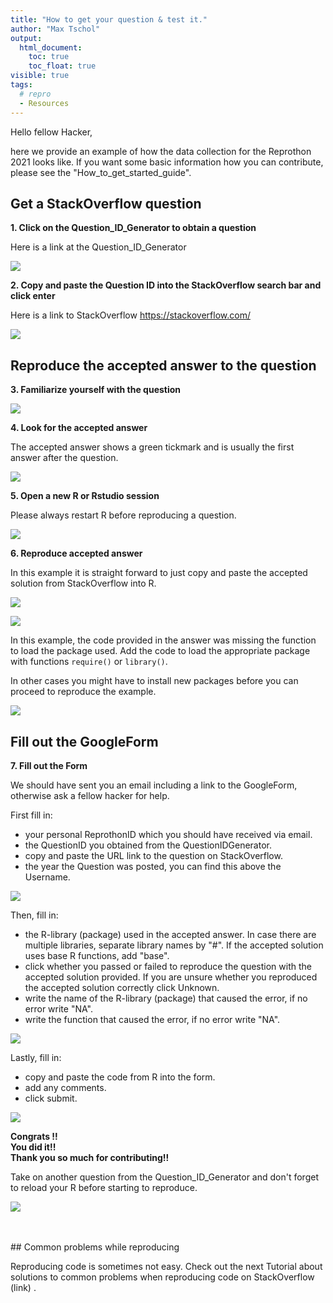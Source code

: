 ```yaml
---
title: "How to get your question & test it."
author: "Max Tschol"
output:
  html_document:
    toc: true
    toc_float: true
visible: true
tags:
  # repro
  - Resources
---
```


Hello fellow Hacker,  

here we provide an example of how the data collection for the Reprothon 2021 looks like. If you want some basic information how you can contribute, please see the "How_to_get_started_guide".


## Get a StackOverflow question

**1. Click on the Question_ID_Generator to obtain a question**  

Here is a link at the Question_ID_Generator

<p align=centre>
<img src="../images/confused_cat1.jpg" style="max-width:100%;">
</p>

**2. Copy and paste the Question ID into the StackOverflow search bar and click enter**  

Here is a link to StackOverflow https://stackoverflow.com/


<p align=centre>
<img src="../images/stack_example2.png" style="max-width:50%;">
</p>

## Reproduce the accepted answer to the question

**3. Familiarize yourself with the question**  

<p align=centre>
<img src="../images/stack_example3.png">
</p>

**4. Look for the accepted answer**  

The accepted answer shows a green tickmark and is usually the first answer after the question.

<p align=centre>
<img src="../images/stack_example4.png">
</p>

**5. Open a new R or Rstudio session**  

Please always restart R before reproducing a question.

<p align=centre>
<img src="../images/open_r.png">
</p>

**6. Reproduce accepted answer**  

In this example it is straight forward to just copy and paste the accepted solution from StackOverflow into R.

<p align=centre>
<img src="../images/copy_paste_stack.png">
</p>

<p align=centre>
<img src="../images/copy_paste_stack_r.png">
</p>

In this example, the code provided in the answer was missing the function to load the package used. Add the code to load the appropriate package with functions `require()` or `library()`.

In other cases you might have to install new packages before you can proceed to reproduce the example.

<p align=centre>
<img src="../images/r_pass.png">
</p>


## Fill out the GoogleForm 

**7. Fill out the Form**  

We should have sent you an email including a link to the GoogleForm, otherwise ask a fellow hacker for help.  

First fill in:  
- your personal ReprothonID which you should have received via email.   
- the QuestionID you obtained from the QuestionIDGenerator.  
- copy and paste the URL link to the question on StackOverflow.  
- the year the Question was posted, you can find this above the Username.  

<p align=centre>
<img src="../images/fill_gform1.png">
</p>


Then, fill in:  
- the R-library (package) used in the accepted answer. In case there are multiple libraries, separate library names by "#". If the accepted solution uses base R functions, add "base".  
- click whether you passed or failed to reproduce the question with the accepted solution provided. If you are unsure whether you reproduced the accepted solution correctly click Unknown.  
- write the name of the R-library (package) that caused the error, if no error write "NA".  
- write the function that caused the error, if no error write "NA".  

<p align=centre>
<img src="../images/fill_gform2.png">
</p>


Lastly, fill in:   
- copy and paste the code from R into the form.  
- add any comments.  
- click submit.  
 
 
<p align=centre>
<img src="../images/fill_gform3.png">
</p>


**Congrats !!**  
**You did it!!**  
**Thank you so much for contributing!!**   

Take on another question from the Question_ID_Generator and don't forget to reload your R before starting to reproduce.  

<p align=centre>
<img src="../images/submit2.png">
</p>
<br>
</br>
## Common problems while reproducing  

Reproducing code is sometimes not easy. Check out the next Tutorial about solutions to common problems when reproducing code on StackOverflow (link) .  
